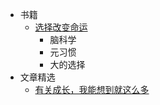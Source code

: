 <!-- _sidebar.md -->

- 书籍
  - [选择改变命运](/README.md) <!--注意这里是相对路径-->
    - 脑科学
    - 元习惯
    - 大的选择 
- 文章精选
  - [有关成长，我能想到就这么多](/1.md)
